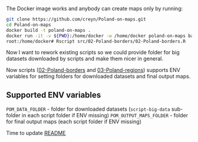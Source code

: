The Docker image works and anybody can create maps only by running:
```bash
git clone https://github.com/creyn/Poland-on-maps.git
cd Poland-on-maps
docker build -t poland-on-maps .
docker run -it -v ${PWD}:/home/docker -w /home/docker poland-on-maps bash
root:/home/docker# Rscript src/02-Poland-borders/02-Poland-borders.R
```

Now I want to rework existing scripts so we could provide folder for big datasets downloaded by scripts and make them nicer in general.

Now scripts ([02-Poland-borders](../../src/02-Poland-borders/02-Poland-borders.R) and [03-Poland-regions](../../src/03-Poland-regions/03-Poland-regions.R)) supports ENV variables for setting folders for downloaded datasets and final output maps.

## Supported ENV variables

`POM_DATA_FOLDER` - folder for downloaded datasets (`script-big-data` sub-folder in each script folder if ENV missing)
`POM_OUTPUT_MAPS_FOLDER` - folder for final output maps (each script folder if ENV missing)

Time to update [README](../../README.md)
